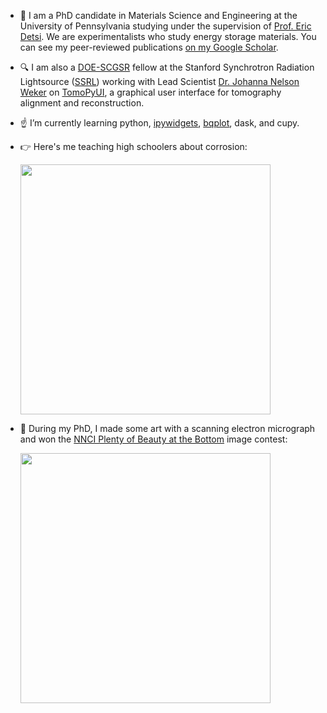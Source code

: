 - :wrench: I am a PhD candidate in Materials Science and Engineering at the University of Pennsylvania studying under the supervision of [Prof. Eric Detsi](https://detsi.seas.upenn.edu/). We are experimentalists who study energy storage materials. You can see my peer-reviewed publications [on my Google Scholar](https://scholar.google.com/citations?user=WsQfglgAAAAJ&hl=en&oi=ao).
- :mag: I am also a [DOE-SCGSR](https://science.osti.gov/wdts/scgsr/) fellow at the Stanford Synchrotron Radiation Lightsource ([SSRL](https://www-ssrl.slac.stanford.edu/content/)) working with Lead Scientist [Dr. Johanna Nelson Weker](https://sites.slac.stanford.edu/wekergroup/) on [TomoPyUI](https://tomopyui.readthedocs.io/en/latest/), a graphical user interface for tomography alignment and reconstruction. 
- :point_up: I’m currently learning python, [ipywidgets](https://ipywidgets.readthedocs.io/en/latest/), [bqplot](https://bqplot.readthedocs.io/en/latest/), dask, and cupy.

- :point_right: Here's me teaching high schoolers about corrosion: 

    <img src="https://user-images.githubusercontent.com/55868530/159369070-7d5f0e39-29fa-43da-a31b-f2ac7d263408.png" width="400"/>

- :art: During my PhD, I made some art with a scanning electron micrograph and won the [NNCI Plenty of Beauty at the Bottom](https://nnci.net/plenty-beauty-bottom-2020) image contest:
  
    <img src="https://user-images.githubusercontent.com/55868530/159368483-f11321d5-27ff-400f-bd61-9994c9fb23c2.png" width="400"/>
